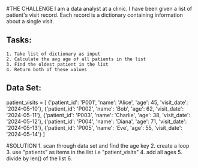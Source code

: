#THE CHALLENGE
I am a data analyst at a clinic. I have been given a list of patient's visit record. Each record is a dictionary containing information about a single visit.
## Tasks:
    1. Take list of dictionary as input
    2. Calculate the avg age of all patients in the list
    3. Find the oldest patient in the list
    4. Return both of these values
## Data Set:
patient_visits = [
    {'patient_id': 'P001', 'name': 'Alice', 'age': 45, 'visit_date': '2024-05-10'},
    {'patient_id': 'P002', 'name': 'Bob', 'age': 62, 'visit_date': '2024-05-11'},
    {'patient_id': 'P003', 'name': 'Charlie', 'age': 38, 'visit_date': '2024-05-12'},
    {'patient_id': 'P004', 'name': 'Diana', 'age': 71, 'visit_date': '2024-05-13'},
    {'patient_id': 'P005', 'name': 'Eve', 'age': 55, 'visit_date': '2024-05-14'}
]

#SOLUTION
    1. scan through data set and find the age key 
    2. create a loop
    3. use "patients" as items in the list i.e "patient_visits"
    4. add all ages
    5. divide by len() of the list
    6.